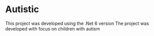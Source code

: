 # Autistic
This project was developed using the .Net 6 version
The project was developed with focus on children with autism
